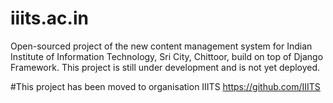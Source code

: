 # iiits.ac.in
Open-sourced project of the new content management system for Indian Institute of Information Technology, Sri City, Chittoor, build on top of Django Framework.
This project is still under development and is not yet deployed.

#This project has been moved to organisation IIITS
https://github.com/IIITS
